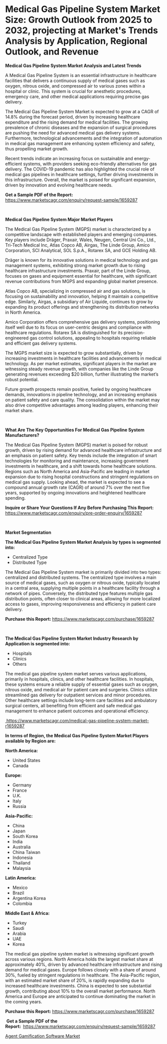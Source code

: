 <p><h1>Medical Gas Pipeline System Market Size: Growth Outlook from 2025 to 2032, projecting at Market's Trends Analysis by Application, Regional Outlook, and Revenue</h1></p><p><strong>Medical Gas Pipeline System Market Analysis and Latest Trends</strong></p>
<p><p>A Medical Gas Pipeline System is an essential infrastructure in healthcare facilities that delivers a continuous supply of medical gases such as oxygen, nitrous oxide, and compressed air to various zones within a hospital or clinic. This system is crucial for anesthetic procedures, emergency care, and other medical applications requiring precise gas delivery.</p><p>The Medical Gas Pipeline System Market is expected to grow at a CAGR of 14.8% during the forecast period, driven by increasing healthcare expenditure and the rising demand for medical facilities. The growing prevalence of chronic diseases and the expansion of surgical procedures are pushing the need for advanced medical gas delivery systems. Furthermore, technological advancements and the integration of automation in medical gas management are enhancing system efficiency and safety, thus propelling market growth.</p><p>Recent trends indicate an increasing focus on sustainable and energy-efficient systems, with providers seeking eco-friendly alternatives for gas delivery. The COVID-19 pandemic has also highlighted the crucial role of medical gas pipelines in healthcare settings, further driving investments in this infrastructure. Overall, the market is poised for significant expansion, driven by innovation and evolving healthcare needs.</p></p>
<p><strong>Get a Sample PDF of the Report:&nbsp;</strong> <a href="https://www.marketscagr.com/enquiry/request-sample/1659287?utm_campaign=3078&utm_medium=2&utm_source=Github&utm_content=ia&utm_term=23032025&utm_id=medical-gas-pipeline-system">https://www.marketscagr.com/enquiry/request-sample/1659287</a></p>
<p>&nbsp;</p>
<p><strong>Medical Gas Pipeline System Major Market Players</strong></p>
<p><p>The Medical Gas Pipeline System (MGPS) market is characterized by a competitive landscape with established players and emerging companies. Key players include Dräger, Praxair, Wales, Neugen, Central Uni Co., Ltd., Tri-Tech Medical Inc, Atlas Copco AB, Airgas, The Linde Group, Amico Corporation, SCI Analytical, SOL S.p.A., Rotarex SA, and GCE Holding AB.</p><p>Dräger is known for its innovative solutions in medical technology and gas management systems, exhibiting strong market growth due to rising healthcare infrastructure investments. Praxair, part of the Linde Group, focuses on gases and equipment essential for healthcare, with significant revenue contributions from MGPS and expanding global market presence.</p><p>Atlas Copco AB, specializing in compressed air and gas solutions, is focusing on sustainability and innovation, helping it maintain a competitive edge. Similarly, Airgas, a subsidiary of Air Liquide, continues to grow by expanding its product offerings and strengthening its distribution networks in North America.</p><p>Amico Corporation offers comprehensive gas delivery systems, positioning itself well due to its focus on user-centric designs and compliance with healthcare regulations. Rotarex SA is distinguished for its precision-engineered gas control solutions, appealing to hospitals requiring reliable and efficient gas delivery systems.</p><p>The MGPS market size is expected to grow substantially, driven by increasing investments in healthcare facilities and advancements in medical technology. As per market estimates, significant players in the market are witnessing steady revenue growth, with companies like the Linde Group generating revenues exceeding $20 billion, further illustrating the market’s robust potential.</p><p>Future growth prospects remain positive, fueled by ongoing healthcare demands, innovations in pipeline technology, and an increasing emphasis on patient safety and care quality. The consolidation within the market may also drive competitive advantages among leading players, enhancing their market share.</p></p>
<p>&nbsp;</p>
<p><strong>What Are The Key Opportunities For Medical Gas Pipeline System Manufacturers?</strong></p>
<p><p>The Medical Gas Pipeline System (MGPS) market is poised for robust growth, driven by rising demand for advanced healthcare infrastructure and an emphasis on patient safety. Key trends include the integration of smart technologies for monitoring and maintenance, increasing government investments in healthcare, and a shift towards home healthcare solutions. Regions such as North America and Asia-Pacific are leading in market expansion due to rising hospital constructions and stringent regulations on medical gas supply. Looking ahead, the market is expected to see a compound annual growth rate (CAGR) of around 7% over the next five years, supported by ongoing innovations and heightened healthcare spending.</p></p>
<p><strong>Inquire or Share Your Questions If Any Before Purchasing This Report:</strong> <a href="https://www.marketscagr.com/enquiry/pre-order-enquiry/1659287?utm_campaign=3078&utm_medium=2&utm_source=Github&utm_content=ia&utm_term=23032025&utm_id=medical-gas-pipeline-system">https://www.marketscagr.com/enquiry/pre-order-enquiry/1659287</a></p>
<p>&nbsp;</p>
<p><strong>Market Segmentation</strong></p>
<p><strong>The Medical Gas Pipeline System Market Analysis by types is segmented into:</strong></p>
<p><ul><li>Centralized Type</li><li>Distributed Type</li></ul></p>
<p><p>The Medical Gas Pipeline System market is primarily divided into two types: centralized and distributed systems. The centralized type involves a main source of medical gases, such as oxygen or nitrous oxide, typically located in a central area, supplying multiple points in a healthcare facility through a network of pipes. Conversely, the distributed type features multiple gas distribution points, often closer to clinical areas, allowing for more localized access to gases, improving responsiveness and efficiency in patient care delivery.</p></p>
<p><strong>Purchase this Report:&nbsp;</strong><a href="https://www.marketscagr.com/purchase/1659287?utm_campaign=3078&utm_medium=2&utm_source=Github&utm_content=ia&utm_term=23032025&utm_id=medical-gas-pipeline-system">https://www.marketscagr.com/purchase/1659287</a></p>
<p>&nbsp;</p>
<p><strong>The Medical Gas Pipeline System Market Industry Research by Application is segmented into:</strong></p>
<p><ul><li>Hospitals</li><li>Clinics</li><li>Others</li></ul></p>
<p><p>The medical gas pipeline system market serves various applications, primarily in hospitals, clinics, and other healthcare facilities. In hospitals, these systems ensure a reliable supply of essential gases such as oxygen, nitrous oxide, and medical air for patient care and surgeries. Clinics utilize streamlined gas delivery for outpatient services and minor procedures. Other healthcare settings include long-term care facilities and ambulatory surgical centers, all benefiting from efficient and safe medical gas management to enhance patient outcomes and operational efficiency.</p></p>
<p><a href="https://www.marketscagr.com/medical-gas-pipeline-system-market-r1659287?utm_campaign=3078&utm_medium=2&utm_source=Github&utm_content=ia&utm_term=23032025&utm_id=medical-gas-pipeline-system">&nbsp;https://www.marketscagr.com/medical-gas-pipeline-system-market-r1659287</a></p>
<p><strong>In terms of Region, the Medical Gas Pipeline System Market Players available by Region are:</strong></p>
<p>
    <p> <strong> North America: </strong>
        <ul>
            <li>United States</li>
            <li>Canada</li>
        </ul>
        </p> 
    <p> <strong> Europe: </strong>
        <ul>
            <li>Germany</li>
            <li>France</li>
            <li>U.K.</li>
            <li>Italy</li>
            <li>Russia</li>
        </ul>
        </p> 
    <p> <strong> Asia-Pacific: </strong>
        <ul>
            <li>China</li>
            <li>Japan</li>
            <li>South Korea</li>
            <li>India</li>
            <li>Australia</li>
            <li>China Taiwan</li>
            <li>Indonesia</li>
            <li>Thailand</li>
            <li>Malaysia</li>
        </ul>
        </p> 
    <p> <strong> Latin America: </strong>
        <ul>
            <li>Mexico</li>
            <li>Brazil</li>
            <li>Argentina Korea</li>
            <li>Colombia</li>
        </ul>
        </p> 
    <p> <strong> Middle East & Africa: </strong>
        <ul>
            <li>Turkey</li>
            <li>Saudi</li>
            <li>Arabia</li>
            <li>UAE</li>
            <li>Korea</li>
        </ul>
    </p>
    </p>
<p><p>The medical gas pipeline system market is witnessing significant growth across various regions. North America holds the largest market share at approximately 40%, driven by advanced healthcare infrastructure and rising demand for medical gases. Europe follows closely with a share of around 30%, fueled by stringent regulations in healthcare. The Asia-Pacific region, with an estimated market share of 20%, is rapidly expanding due to increased healthcare investments. China is expected to see substantial growth, contributing about 10% to the overall market performance. North America and Europe are anticipated to continue dominating the market in the coming years.</p></p>
<p><strong>Purchase this Report: </strong><a href="https://www.marketscagr.com/purchase/1659287?utm_campaign=3078&utm_medium=2&utm_source=Github&utm_content=ia&utm_term=23032025&utm_id=medical-gas-pipeline-system">https://www.marketscagr.com/purchase/1659287</a></p>
<p>&nbsp;<strong>Get a Sample PDF of the Report:&nbsp;&nbsp;</strong><a href="https://www.marketscagr.com/enquiry/request-sample/1659287?utm_campaign=3078&utm_medium=2&utm_source=Github&utm_content=ia&utm_term=23032025&utm_id=medical-gas-pipeline-system">https://www.marketscagr.com/enquiry/request-sample/1659287</a></p>
<p><strong></strong></p>
<p><p><a href="https://github.com/lateshab69/Market-Research-Report-List-1/blob/main/agent-gamification-software-market.md?utm_campaign=3078&utm_medium=2&utm_source=Github&utm_content=ia&utm_term=23032025&utm_id=medical-gas-pipeline-system">Agent Gamification Software Market</a></p></p>